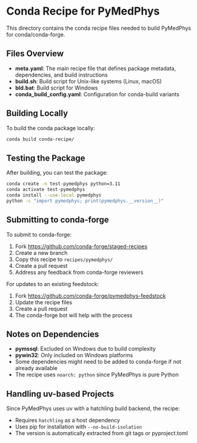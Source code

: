 # Conda Recipe for PyMedPhys

This directory contains the conda recipe files needed to build PyMedPhys for conda/conda-forge.

## Files Overview

- **meta.yaml**: The main recipe file that defines package metadata, dependencies, and build instructions
- **build.sh**: Build script for Unix-like systems (Linux, macOS)
- **bld.bat**: Build script for Windows
- **conda_build_config.yaml**: Configuration for conda-build variants

## Building Locally

To build the conda package locally:

```bash
conda build conda-recipe/
```

## Testing the Package

After building, you can test the package:

```bash
conda create -n test-pymedphys python=3.11
conda activate test-pymedphys
conda install --use-local pymedphys
python -c "import pymedphys; print(pymedphys.__version__)"
```

## Submitting to conda-forge

To submit to conda-forge:

1. Fork https://github.com/conda-forge/staged-recipes
2. Create a new branch
3. Copy this recipe to `recipes/pymedphys/`
4. Create a pull request
5. Address any feedback from conda-forge reviewers

For updates to an existing feedstock:
1. Fork https://github.com/conda-forge/pymedphys-feedstock
2. Update the recipe files
3. Create a pull request
4. The conda-forge bot will help with the process

## Notes on Dependencies

- **pymssql**: Excluded on Windows due to build complexity
- **pywin32**: Only included on Windows platforms
- Some dependencies might need to be added to conda-forge if not already available
- The recipe uses `noarch: python` since PyMedPhys is pure Python

## Handling uv-based Projects

Since PyMedPhys uses uv with a hatchling build backend, the recipe:
- Requires `hatchling` as a host dependency
- Uses pip for installation with `--no-build-isolation`
- The version is automatically extracted from git tags or pyproject.toml

